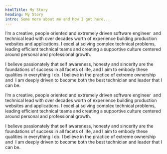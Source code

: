 ```yaml
---
htmlTitle: My Story
heading: My Story
intro: Some more about me and how I got here...
---
```

I’m a creative, people oriented and extremely driven software engineer  and technical lead with over decades worth of experience building production websites and applications. I excel at solving complex technical problems, leading efficient technical teams and creating a supportive culture centered around personal and professional growth.

I believe passionately that self awareness, honesty and sincerity are the foundations of success in all facets of life, and I aim to embody these qualities in everything I do. I believe in the practice of extreme ownership and  I am deeply driven to become both the best technician and leader that I can be.

I’m a creative, people oriented and extremely driven software engineer  and technical lead with over decades worth of experience building production websites and applications. I excel at solving complex technical problems, leading efficient technical teams and creating a supportive culture centered around personal and professional growth.

I believe passionately that self awareness, honesty and sincerity are the foundations of success in all facets of life, and I aim to embody these qualities in everything I do. I believe in the practice of extreme ownership and  I am deeply driven to become both the best technician and leader that I can be.
